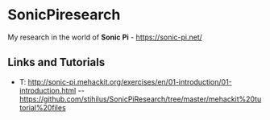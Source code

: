 # SonicPiresearch
My research in the world of **Sonic Pi** - https://sonic-pi.net/

## Links and Tutorials
- T: http://sonic-pi.mehackit.org/exercises/en/01-introduction/01-introduction.html
-- https://github.com/stihilus/SonicPiResearch/tree/master/mehackit%20tutorial%20files
